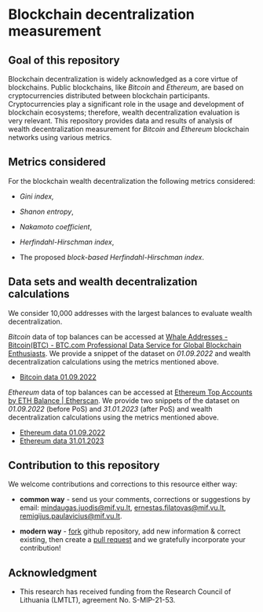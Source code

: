 # Blockchain decentralization measurement

## Goal of this repository

Blockchain decentralization is widely acknowledged as a core virtue of blockchains. Public blockchains, like *Bitcoin* and *Ethereum*, are based on cryptocurrencies distributed between blockchain participants. Cryptocurrencies play a significant role in the usage and development of blockchain ecosystems; therefore, wealth decentralization evaluation is very relevant. This repository provides data and results of analysis of wealth decentralization measurement for *Bitcoin* and *Ethereum* blockchain networks using various metrics.

## Metrics considered

For the blockchain wealth decentralization the following metrics considered:

- *Gini index,*
  
- *Shanon entropy*,
  
- *Nakamoto coefficient*,
  
- *Herfindahl-Hirschman index*,
  
- The proposed *block-based Herfindahl-Hirschman index*.
  

## Data sets and wealth decentralization calculations

We consider 10,000 addresses with the largest balances to evaluate wealth decentralization.

*Bitcoin* data of top balances can be accessed at [Whale Addresses - Bitcoin(BTC) - BTC.com Professional Data Service for Global Blockchain Enthusiasts](https://explorer.btc.com/btc/top-address). We provide a snippet of the dataset on *01.09.2022* and wealth decentralization calculations using the metrics mentioned above.

- [Bitcoin data 01.09.2022](Data/BTC-Top10000-balances-01.09.2022.xlsx)

*Ethereum* data of top balances can be accessed at [Ethereum Top Accounts by ETH Balance | Etherscan](https://etherscan.io/accounts). We provide two snippets of the dataset on *01.09.2022* (before PoS) and *31.01.2023* (after PoS) and wealth decentralization calculations using the metrics mentioned above.

- [Ethereum data 01.09.2022](Data/ETH-PoW-Top10000-balances-01.09.2022.xlsx)
- [Ethereum data 31.01.2023](Data/ETH-PoS-Top10000-balances-31.01.2023.xlsx)

## Contribution to this repository

We welcome contributions and corrections to this resource either way:

- **common way** - send us your comments, corrections or suggestions by email: [mindaugas.juodis@mif.vu.lt](mailto:mindaugas.juodis@mif.vu.lt), [ernestas.filatovas@mif.vu.lt](mailto:ernestas.filatovas@mif.vu.lt), [remigijus.paulavicius@mif.vu.lt](mailto:remigijus.paulavicius@mif.vu.lt).
  
- **modern way** - [fork](https://help.github.com/articles/fork-a-repo/) github repository, add new information & correct existing, then create a [pull request](https://help.github.com/articles/creating-a-pull-request-from-a-fork/) and we gratefully incorporate your contribution!
  

## Acknowledgment

- This research has received funding from the Research Council of Lithuania (LMTLT), agreement No. S-MIP-21-53.
